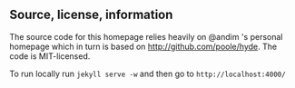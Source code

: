 Source, license, information
----------------------
The source code for this homepage relies heavily on @andim 's personal homepage which in turn is based on http://github.com/poole/hyde. The code is MIT-licensed. 

To run locally run `jekyll serve -w` and then go to `http://localhost:4000/`
